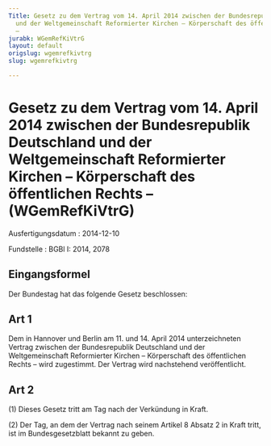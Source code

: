 ```yaml
---
Title: Gesetz zu dem Vertrag vom 14. April 2014 zwischen der Bundesrepublik Deutschland
  und der Weltgemeinschaft Reformierter Kirchen – Körperschaft des öffentlichen Rechts
  –
jurabk: WGemRefKiVtrG
layout: default
origslug: wgemrefkivtrg
slug: wgemrefkivtrg

---
```


# Gesetz zu dem Vertrag vom 14. April 2014 zwischen der Bundesrepublik Deutschland und der Weltgemeinschaft Reformierter Kirchen – Körperschaft des öffentlichen Rechts – (WGemRefKiVtrG)

Ausfertigungsdatum
:   2014-12-10

Fundstelle
:   BGBl I: 2014, 2078


## Eingangsformel

Der Bundestag hat das folgende Gesetz beschlossen:


## Art 1

Dem in Hannover und Berlin am 11. und 14. April 2014 unterzeichneten Vertrag zwischen der Bundesrepublik Deutschland und der Weltgemeinschaft Reformierter Kirchen – Körperschaft des öffentlichen Rechts – wird zugestimmt. Der Vertrag wird nachstehend veröffentlicht.


## Art 2

(1) Dieses Gesetz tritt am Tag nach der Verkündung in Kraft.

(2) Der Tag, an dem der Vertrag nach seinem Artikel 8 Absatz 2 in Kraft tritt, ist im Bundesgesetzblatt bekannt zu geben.

